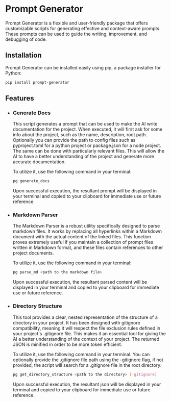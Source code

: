# Prompt Generator

Prompt Generator is a flexible and user-friendly package that offers customizable scripts for generating effective and
context-aware prompts. These prompts can be used to guide the writing, improvement, and debugging of code.

## Installation

Prompt Generator can be installed easily using pip, a package installer for Python:

```bash
pip install prompt-generator
```

## Features

- ### Generate Docs

  This script generates a prompt that can be used to make the AI write documentation
  for the project. When executed, it will first ask for some info about the project, such as the name, description, root
  path. Optionally you can provide the path to config files such as pyproject.toml for a python project or
  package.json for a node project. The same can be done with particularly relevant files. This will allow the AI to have
  a better understanding of the project and generate more accurate documentation.

  To utilize it, use the following command in your terminal:

    ```bash
    pg generate_docs
    ```

  Upon successful execution, the resultant prompt will be displayed in your terminal and copied to your clipboard for
  immediate use or future reference.

- ### Markdown Parser

  The Markdown Parser is a robust utility specifically designed to parse markdown files. It works by replacing all
  hyperlinks within a Markdown document with the actual content of the linked files. This function proves extremely
  useful if you maintain a collection of prompt files written in Markdown format, and these files contain references to
  other project documents.

  To utilize it, use the following command in your terminal:

  ```bash
  pg parse_md <path to the markdown file>
  ```

  Upon successful execution, the resultant parsed content will be displayed in your terminal and copied to your
  clipboard for immediate use or future reference.

- ### Directory Structure

  This tool provides a clear, nested representation of the structure of a directory in your project. It has been
  designed with gitignore compatibility, meaning it will respect the file exclusion rules defined in your project's
  .gitignore file. This makes it an essential tool for giving the AI a better understanding of the context of your
  project. The returned JSON is minified in order to be more token efficient.

  To utilize it, use the following command in your terminal. You can optionally provide the .gitignore file path using
  the -gitignore flag, if not provided, the script will search for a .gitignore file in the root directory:

  ```bash
  pg get_directory_structure <path to the directory> [-gitignore]
  ```

  Upon successful execution, the resultant json will be displayed in your terminal and copied to your
  clipboard for immediate use or future reference.

